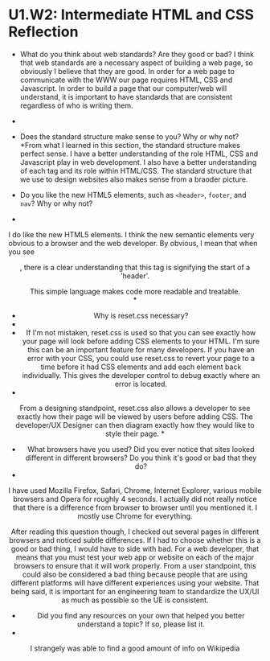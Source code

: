 # U1.W2: Intermediate HTML and CSS Reflection

* What do you think about web standards? Are they good or bad?  I think that web standards are a necessary aspect of building a web page, so obviously I believe that they are good.  In order for a web page to communicate with the WWW our page requires HTML, CSS and Javascript.  In order to build a page that our computer/web will understand, it is important to have standards that are consistent regardless of who is writing them.  
* 
* Does the standard structure make sense to you? Why or why not?  
*From what I learned in this section, the standard structure makes perfect sense.  I have a better understanding of the role HTML, CSS and Javascript play in web development.  I also have a better understanding of each tag and its role within HTML/CSS.  The standard structure that we use to design websites also makes sense from a braoder picture.  

* Do you like the new HTML5 elements, such as `<header>`, `footer`, and `nav`? Why or why not?
* 
I do like the new HTML5 elements.  I think the new semantic elements very obvious to a browser and the web developer.  By obvious, I mean that when you see <header>, there is a clear understanding that this tag is signifying the start of a 'header'.  

This simple language makes code more readable and treatable.  
* 
* Why is reset.css necessary?
* 
* If I'm not mistaken, reset.css is used so that you can see exactly how your page will look before adding CSS elements to your HTML. I'm sure this can be an important feature for many developers.  If you have an error with your CSS, you could use reset.css to revert your page to a time before it had CSS elements and add each element back individually.  This gives the developer control to debug exactly where an error is located. 
* 
From a designing standpoint, reset.css also allows a developer to see exactly how their page will be viewed by users before adding CSS.  The developer/UX Designer can then diagram exactly how they would like to style their page. 
* 

* What browsers have you used? Did you ever notice that sites looked different in different browsers? Do you think it's good or bad that they do?
* 
I have used Mozilla Firefox, Safari, Chrome, Internet Explorer, various mobile browsers and Opera for roughly 4 seconds.  I actually did not really notice that there is a difference from browser to browser until you mentioned it.  I mostly use Chrome for everything.  

After reading this question though, I checked out several pages in different browsers and noticed subtle differences.  If I had to choose whether this is a good or bad thing, I would have to side with bad.  For a web developer, that means that you must test your web app or website on each of the major browsers to ensure that it will work properly.  From a user standpoint, this could also be considered a bad thing because people that are using different platforms will have different experiences using your website.  That being said, it is important for an engineering team to standardize the UX/UI as much as possible so the UE is consistent. 

* Did you find any resources on your own that helped you better understand a topic? If so, please list it.
* 
I strangely was able to find a good amount of info on Wikipedia
